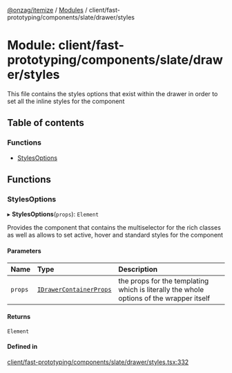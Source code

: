 [@onzag/itemize](../README.md) / [Modules](../modules.md) / client/fast-prototyping/components/slate/drawer/styles

# Module: client/fast-prototyping/components/slate/drawer/styles

This file contains the styles options that exist within the drawer in order
to set all the inline styles for the component

## Table of contents

### Functions

- [StylesOptions](client_fast_prototyping_components_slate_drawer_styles.md#stylesoptions)

## Functions

### StylesOptions

▸ **StylesOptions**(`props`): `Element`

Provides the component that contains the multiselector for the rich classes
as well as allows to set active, hover and standard styles for the component

#### Parameters

| Name | Type | Description |
| :------ | :------ | :------ |
| `props` | [`IDrawerContainerProps`](../interfaces/client_fast_prototyping_components_slate_wrapper.IDrawerContainerProps.md) | the props for the templating which is literally the whole options of the wrapper itself |

#### Returns

`Element`

#### Defined in

[client/fast-prototyping/components/slate/drawer/styles.tsx:332](https://github.com/onzag/itemize/blob/59702dd5/client/fast-prototyping/components/slate/drawer/styles.tsx#L332)
